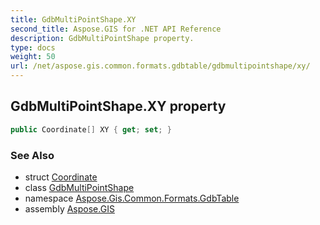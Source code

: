 ```yaml
---
title: GdbMultiPointShape.XY
second_title: Aspose.GIS for .NET API Reference
description: GdbMultiPointShape property. 
type: docs
weight: 50
url: /net/aspose.gis.common.formats.gdbtable/gdbmultipointshape/xy/
---
```

## GdbMultiPointShape.XY property

```csharp
public Coordinate[] XY { get; set; }
```

### See Also

* struct [Coordinate](../../../aspose.gis.common/coordinate/)
* class [GdbMultiPointShape](../)
* namespace [Aspose.Gis.Common.Formats.GdbTable](../../gdbmultipointshape/)
* assembly [Aspose.GIS](../../../)


